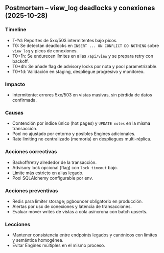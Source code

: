 ## Postmortem – view_log deadlocks y conexiones (2025-10-28)

### Timeline
- T-?d: Reportes de 5xx/503 intermitentes bajo picos.
- T0: Se detectan deadlocks en `INSERT ... ON CONFLICT DO NOTHING` sobre `view_log` y picos de conexiones.
- T0+1h: Se endurecen límites en alias `/api/view` y se prepara retry con backoff.
- T0+4h: Se añade flag de advisory locks por nota y pool parametrizable.
- T0+1d: Validación en staging, despliegue progresivo y monitoreo.

### Impacto
- Intermitente: errores 5xx/503 en vistas masivas, sin pérdida de datos confirmada.

### Causas
- Contención por índice único (hot pages) y `UPDATE notes` en la misma transacción.
- Pool no ajustado por entorno y posibles Engines adicionales.
- Rate limiting no centralizado (memoria) en despliegues multi-réplica.

### Acciones correctivas
- Backoff/retry alrededor de la transacción.
- Advisory lock opcional (flag) con `lock_timeout` bajo.
- Límite más estricto en alias legado.
- Pool SQLAlchemy configurable por env.

### Acciones preventivas
- Redis para limiter storage; pgbouncer obligatorio en producción.
- Alertas por uso de conexiones y latencia de transacciones.
- Evaluar mover writes de vistas a cola asíncrona con batch upserts.

### Lecciones
- Mantener consistencia entre endpoints legados y canónicos con límites y semántica homogénea.
- Evitar Engines múltiples en el mismo proceso.
